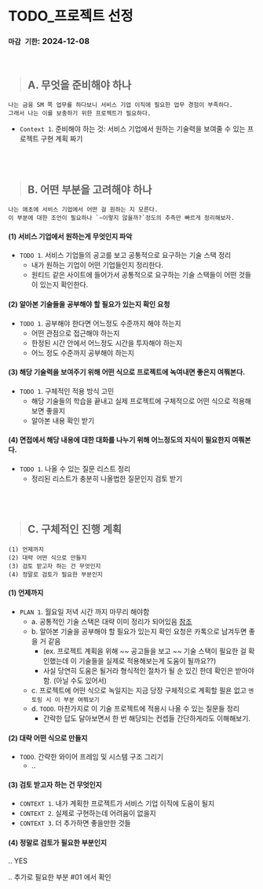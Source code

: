 # TODO_프로젝트 선정

### `마감 기한`: 2024-12-08


<br>

> ## A. 무엇을 준비해야 하나
```
나는 금융 SM 쪽 업무를 하다보니 서비스 기업 이직에 필요한 업무 경험이 부족하다.
그래서 나는 이를 보충하기 위한 프로젝트가 필요하다.
``` 

- `Context 1`. 준비해야 하는 것: 서비스 기업에서 원하는 기술력을 보여줄 수 있는 프로젝트 구현 계획 짜기



<br>
<br>




> ## B. 어떤 부분을 고려해야 하나
```
나는 애초에 서비스 기업에서 어떤 걸 원하는 지 모른다.
이 부분에 대한 조언이 필요하나 `~이렇지 않을까?`정도의 추측만 빠르게 정리해보자.
```

#### (1) 서비스 기업에서 원하는게 무엇인지 파악
- `TODO 1`. 서비스 기업들의 공고를 보고 공통적으로 요구하는 기술 스택 정리
  - 내가 원하는 기업이 어떤 기업들인지 정리한다.
  - 원티드 같은 사이트에 들어가서 공통적으로 요구하는 기술 스택들이 어떤 것들이 있는지 확인한다.

#### (2) 알아본 기술들을 공부해야 할 필요가 있는지 확인 요청
- `TODO 1`. 공부해야 한다면 어느정도 수준까지 해야 하는지
  - 어떤 관점으로 접근해야 하는지
  - 한정된 시간 안에서 어느정도 시간을 투자해야 하는지
  - 어느 정도 수준까지 공부해야 하는지

#### (3) 해당 기술력을 보여주기 위해 어떤 식으로 프로젝트에 녹여내면 좋은지 여쭤본다.
- `TODO 1`. 구체적인 적용 방식 고민
  - 해당 기술들의 학습을 끝내고 실제 프로젝트에 구체적으로 어떤 식으로 적용해보면 좋을지
  - 알아본 내용 확인 받기

#### (4) 면접에서 해당 내용에 대한 대화를 나누기 위해 어느정도의 지식이 필요한지 여쭤본다.
- `TODO 1`. 나올 수 있는 질문 리스트 정리
  - 정리된 리스트가 충분히 나올법한 질문인지 검토 받기


<br>
<br>


> ## C. 구체적인 진행 계획
```
(1) 언제까지
(2) 대략 어떤 식으로 만들지
(3) 검토 받고자 하는 건 무엇인지
(4) 정말로 검토가 필요한 부분인지
```

#### (1) 언제까지
- `PLAN 1`. 월요일 저녁 시간 까지 마무리 해야함
  - a. 공통적인 기술 스택은 대략 이미 정리가 되어있음 [참조]()
  - b. 알아본 기술을 공부해야 할 필요가 있는지 확인 요청은 카톡으로 남겨두면 좋을 거 같음
    - (ex. 프로젝트 계획을 위해 ~~ 공고들을 보고 ~~ 기술 스택이 필요한 걸 확인했는데 이 기술들을 실제로 적용해보는게 도움이 될까요??)
    - 사실 당연히 도움은 될거라 형식적인 절차가 될 순 있긴 한데 확인은 받아야함. (아닐 수도 있어서)
  - c. 프로젝트에 어떤 식으로 녹일지는 지금 당장 구체적으로 계획할 필욘 없고 `멘토링 시 이 부분 여쭤보기`
  - d. `TODO`. 마찬가지로 이 기술 프로젝트에 적용시 나올 수 있는 질문들 정리
    - 간략한 답도 달아보면서 한 번 해당되는 컨셉들 간단하게라도 이해해보기.

#### (2) 대략 어떤 식으로 만들지
- `TODO`. 간략한 와이어 프레임 및 시스템 구조 그리기
  - ..

#### (3) 검토 받고자 하는 건 무엇인지
- `CONTEXT 1`. 내가 계획한 프로젝트가 서비스 기업 이직에 도움이 될지
- `CONTEXT 2`. 실제로 구현하는데 어려움이 없을지
- `CONTEXT 3`. 더 추가하면 좋을만한 것들


#### (4) 정말로 검토가 필요한 부분인지
.. YES


.. 추가로 필요한 부분 #01 에서 확인


